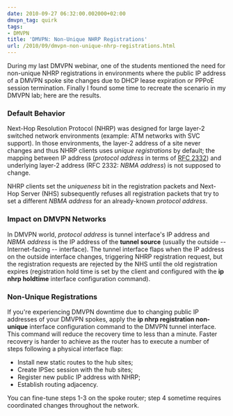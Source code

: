 ```yaml
---
date: 2010-09-27 06:32:00.002000+02:00
dmvpn_tag: quirk
tags:
- DMVPN
title: 'DMVPN: Non-Unique NHRP Registrations'
url: /2010/09/dmvpn-non-unique-nhrp-registrations.html
---
```

During my last DMVPN webinar, one of the students mentioned the need for non-unique NHRP registrations in environments where the public IP address of a DMVPN spoke site changes due to DHCP lease expiration or PPPoE session termination. Finally I found some time to recreate the scenario in my DMVPN lab; here are the results.
<!--more-->
### Default Behavior

Next-Hop Resolution Protocol (NHRP) was designed for large layer-2 switched network environments (example: ATM networks with SVC support). In those environments, the layer-2 address of a site never changes and thus NHRP clients uses *unique registrations* by default; the mapping between IP address (*protocol address* in terms of [RFC 2332](http://tools.ietf.org/html/rfc2332)) and underlying layer-2 address (RFC 2332: *NBMA address*) is not supposed to change.

NHRP clients set the *uniqueness* bit in the registration packets and Next-Hop Server (NHS) subsequently refuses all registration packets that try to set a different *NBMA address* for an already-known *protocol address*.

### Impact on DMVPN Networks

In DMVPN world, *protocol address* is tunnel interface's IP address and *NBMA address* is the IP address of the **tunnel source** (usually the outside -- Internet-facing -- interface). The tunnel interface flaps when the IP address on the outside interface changes, triggering NHRP registration request, but the registration requests are rejected by the NHS until the old registration expires (registration hold time is set by the client and configured with the **ip nhrp holdtime** interface configuration command).

### Non-Unique Registrations

If you're experiencing DMVPN downtime due to changing public IP addresses of your DMVPN spokes, apply the **ip nhrp registration non-unique** interface configuration command to the DMVPN tunnel interface. This command will reduce the recovery time to less than a minute. Faster recovery is harder to achieve as the router has to execute a number of steps following a physical interface flap:

-   Install new static routes to the hub sites;
-   Create IPSec session with the hub sites;
-   Register new public IP address with NHRP;
-   Establish routing adjacency.

You can fine-tune steps 1-3 on the spoke router; step 4 sometime requires coordinated changes throughout the network.
